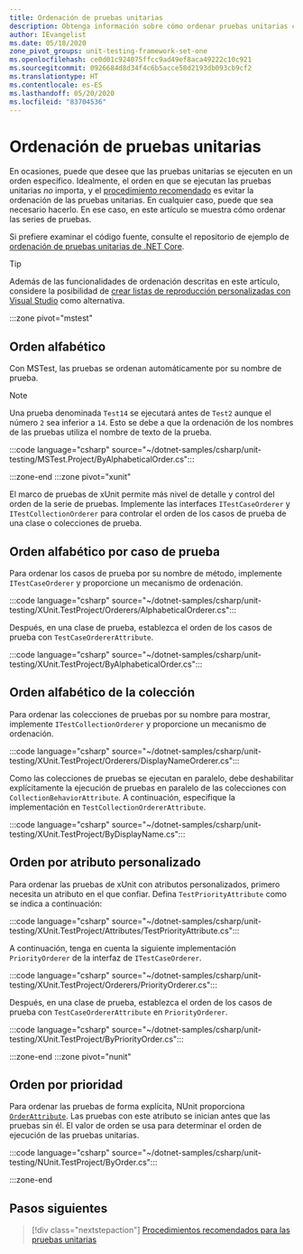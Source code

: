 ```yaml
---
title: Ordenación de pruebas unitarias
description: Obtenga información sobre cómo ordenar pruebas unitarias con .NET Core.
author: IEvangelist
ms.date: 05/18/2020
zone_pivot_groups: unit-testing-framework-set-one
ms.openlocfilehash: ce0d01c924075ffcc9ad49ef8aca49222c10c921
ms.sourcegitcommit: 0926684d8d34f4c6b5acce58d2193db093cb9cf2
ms.translationtype: HT
ms.contentlocale: es-ES
ms.lasthandoff: 05/20/2020
ms.locfileid: "83704536"
---
```

# <a name="order-unit-tests"></a>Ordenación de pruebas unitarias

En ocasiones, puede que desee que las pruebas unitarias se ejecuten en un orden específico. Idealmente, el orden en que se ejecutan las pruebas unitarias _no_ importa, y el [procedimiento recomendado](unit-testing-best-practices.md) es evitar la ordenación de las pruebas unitarias. En cualquier caso, puede que sea necesario hacerlo. En ese caso, en este artículo se muestra cómo ordenar las series de pruebas.

Si prefiere examinar el código fuente, consulte el repositorio de ejemplo de [ordenación de pruebas unitarias de .NET Core](/samples/dotnet/samples/order-unit-tests-cs).

> [!TIP]
> Además de las funcionalidades de ordenación descritas en este artículo, considere la posibilidad de [crear listas de reproducción personalizadas con Visual Studio](/visualstudio/test/run-unit-tests-with-test-explorer?view=vs-2019#create-custom-playlists) como alternativa.

:::zone pivot="mstest"

## <a name="order-alphabetically"></a>Orden alfabético

Con MSTest, las pruebas se ordenan automáticamente por su nombre de prueba.

> [!NOTE]
> Una prueba denominada `Test14` se ejecutará antes de `Test2` aunque el número `2` sea inferior a `14`. Esto se debe a que la ordenación de los nombres de las pruebas utiliza el nombre de texto de la prueba.

:::code language="csharp" source="~/dotnet-samples/csharp/unit-testing/MSTest.Project/ByAlphabeticalOrder.cs":::

:::zone-end
:::zone pivot="xunit"

El marco de pruebas de xUnit permite más nivel de detalle y control del orden de la serie de pruebas. Implemente las interfaces `ITestCaseOrderer` y `ITestCollectionOrderer` para controlar el orden de los casos de prueba de una clase o colecciones de prueba.

## <a name="order-by-test-case-alphabetically"></a>Orden alfabético por caso de prueba

Para ordenar los casos de prueba por su nombre de método, implemente `ITestCaseOrderer` y proporcione un mecanismo de ordenación.

:::code language="csharp" source="~/dotnet-samples/csharp/unit-testing/XUnit.TestProject/Orderers/AlphabeticalOrderer.cs":::

Después, en una clase de prueba, establezca el orden de los casos de prueba con `TestCaseOrdererAttribute`.

:::code language="csharp" source="~/dotnet-samples/csharp/unit-testing/XUnit.TestProject/ByAlphabeticalOrder.cs":::

## <a name="order-by-collection-alphabetically"></a>Orden alfabético de la colección

Para ordenar las colecciones de pruebas por su nombre para mostrar, implemente `ITestCollectionOrderer` y proporcione un mecanismo de ordenación.

:::code language="csharp" source="~/dotnet-samples/csharp/unit-testing/XUnit.TestProject/Orderers/DisplayNameOrderer.cs":::

Como las colecciones de pruebas se ejecutan en paralelo, debe deshabilitar explícitamente la ejecución de pruebas en paralelo de las colecciones con `CollectionBehaviorAttribute`. A continuación, especifique la implementación en `TestCollectionOrdererAttribute`.

:::code language="csharp" source="~/dotnet-samples/csharp/unit-testing/XUnit.TestProject/ByDisplayName.cs":::

## <a name="order-by-custom-attribute"></a>Orden por atributo personalizado

Para ordenar las pruebas de xUnit con atributos personalizados, primero necesita un atributo en el que confiar. Defina `TestPriorityAttribute` como se indica a continuación:

:::code language="csharp" source="~/dotnet-samples/csharp/unit-testing/XUnit.TestProject/Attributes/TestPriorityAttribute.cs":::

A continuación, tenga en cuenta la siguiente implementación `PriorityOrderer` de la interfaz de `ITestCaseOrderer`.

:::code language="csharp" source="~/dotnet-samples/csharp/unit-testing/XUnit.TestProject/Orderers/PriorityOrderer.cs":::

Después, en una clase de prueba, establezca el orden de los casos de prueba con `TestCaseOrdererAttribute` en `PriorityOrderer`.

:::code language="csharp" source="~/dotnet-samples/csharp/unit-testing/XUnit.TestProject/ByPriorityOrder.cs":::

:::zone-end
:::zone pivot="nunit"

## <a name="order-by-priority"></a>Orden por prioridad

Para ordenar las pruebas de forma explícita, NUnit proporciona [`OrderAttribute`](https://github.com/nunit/docs/wiki/Order-Attribute). Las pruebas con este atributo se inician antes que las pruebas sin él. El valor de orden se usa para determinar el orden de ejecución de las pruebas unitarias.

:::code language="csharp" source="~/dotnet-samples/csharp/unit-testing/NUnit.TestProject/ByOrder.cs":::

:::zone-end

## <a name="next-steps"></a>Pasos siguientes

> [!div class="nextstepaction"]
> [Procedimientos recomendados para las pruebas unitarias](unit-testing-best-practices.md)

